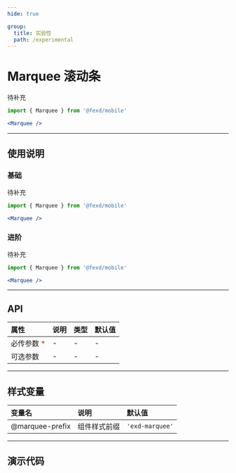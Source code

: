 ```yaml
---
hide: true

group:
  title: 实验性
  path: /experimental
---
```


# Marquee 滚动条 <ImportCost name="Marquee" />

待补充

<!-- prettier-ignore -->
```jsx | pure
import { Marquee } from '@fexd/mobile'

<Marquee />
```

---

## 使用说明

### 基础

待补充

<!-- prettier-ignore -->
```jsx | pure
import { Marquee } from '@fexd/mobile'

<Marquee />
```

### 进阶

待补充

<!-- prettier-ignore -->
```jsx | pure
import { Marquee } from '@fexd/mobile'

<Marquee />
```

---

## API

| 属性                                         | 说明 | 类型 | 默认值 |
| :------------------------------------------- | :--- | :--- | :----- |
| 必传参数 <span style="color: red;">\*</span> | -    | -    | -      |
| 可选参数                                     | -    | -    | -      |

---

## 样式变量

| 变量名          | 说明         | 默认值         |
| :-------------- | :----------- | :------------- |
| @marquee-prefix | 组件样式前缀 | `'exd-marquee'` |

---

## 演示代码

<code src="./demos/demo1/index.tsx" />
